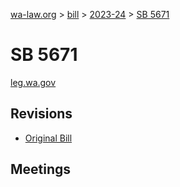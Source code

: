 [wa-law.org](/) > [bill](/bill/) > [2023-24](/bill/2023-24/) > [SB 5671](/bill/2023-24/sb/5671/)

# SB 5671
[leg.wa.gov](https://app.leg.wa.gov/billsummary?BillNumber=5671&Year=2023&Initiative=false)

## Revisions
* [Original Bill](1/)

## Meetings